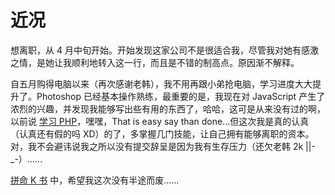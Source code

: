 # 近况

想离职，从 4 月中旬开始。开始发现这家公司不是很适合我，尽管我对她有感激之情，是她让我顺利地转入这一行，而且是不错的制高点。原因渐不解释。

自五月购得电脑以来（再次感谢老韩），我不用再跟小弟抢电脑，学习进度大大提升了。Photoshop 已经基本操作熟练，最重要的是，我现在对 JavaScript 产生了浓烈的兴趣，并发现我能够写出些有用的东西了，哈哈，这可是从来没有过的啊，以前说 [学习 PHP][0]，嘿嘿，That is easy say than done...但这次我是真的认真（认真还有假的吗 XD）的了，多掌握几门技能，让自己拥有能够离职的资本。对，我不会避讳说我之所以没有提交辞呈是因为我有生存压力（还欠老韩 2k ||-\_-）……

[拼命 K 书][1] 中，希望我这次没有半途而废……

[0]: /posts/2005-01-30-free-web-developer.html
[1]: http://www.douban.com/people/realazy/
